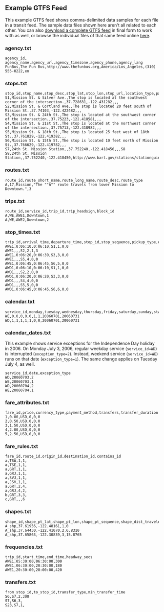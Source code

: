 ## Example GTFS Feed

This example GTFS feed shows comma-delimited data samples for each file in a transit feed. The sample data files shown here aren't all related to each other. You can also [download a complete GTFS feed](sample-feed-1.zip) in final form to work with as well, or browse the individual files of that same feed online [here](sample-feed-1).

### agency.txt

~~~
agency_id, agency_name,agency_url,agency_timezone,agency_phone,agency_lang
FunBus,The Fun Bus,http://www.thefunbus.org,America/Los_Angeles,(310) 555-0222,en
~~~

### stops.txt

~~~
stop_id,stop_name,stop_desc,stop_lat,stop_lon,stop_url,location_type,parent_station
S1,Mission St. & Silver Ave.,The stop is located at the southwest corner of the intersection.,37.728631,-122.431282,,,
S2,Mission St. & Cortland Ave.,The stop is located 20 feet south of Mission St.,37.74103,-122.422482,,,
S3,Mission St. & 24th St.,The stop is located at the southwest corner of the intersection.,37.75223,-122.418581,,,
S4,Mission St. & 21st St.,The stop is located at the northwest corner of the intersection.,37.75713,-122.418982,,,
S5,Mission St. & 18th St.,The stop is located 25 feet west of 18th St.,37.761829,-122.419382,,,
S6,Mission St. & 15th St.,The stop is located 10 feet north of Mission St.,37.766629,-122.419782,,,
S7,24th St. Mission Station,,37.752240,-122.418450,,,S8
S8,24th St. Mission Station,,37.752240,-122.418450,http://www.bart.gov/stations/stationguide/stationoverview_24st.asp,1,
~~~

### routes.txt

~~~
route_id,route_short_name,route_long_name,route_desc,route_type
A,17,Mission,"The ""A"" route travels from lower Mission to Downtown.",3
~~~

### trips.txt

~~~
route_id,service_id,trip_id,trip_headsign,block_id
A,WE,AWE1,Downtown,1
A,WE,AWE2,Downtown,2
~~~

### stop_times.txt

~~~
trip_id,arrival_time,departure_time,stop_id,stop_sequence,pickup_type,drop_off_type
AWE1,0:06:10,0:06:10,S1,1,0,0
AWE1,,,S2,2,1,3
AWE1,0:06:20,0:06:30,S3,3,0,0
AWE1,,,S5,4,0,0
AWE1,0:06:45,0:06:45,S6,5,0,0
AWD1,0:06:10,0:06:10,S1,1,0,0
AWD1,,,S2,2,0,0
AWD1,0:06:20,0:06:20,S3,3,0,0
AWD1,,,S4,4,0,0
AWD1,,,S5,5,0,0
AWD1,0:06:45,0:06:45,S6,6,0,0
~~~

### calendar.txt

~~~
service_id,monday,tuesday,wednesday,thursday,friday,saturday,sunday,start_date,end_date
WE,0,0,0,0,0,1,1,20060701,20060731
WD,1,1,1,1,1,0,0,20060701,20060731
~~~

### calendar_dates.txt

This example shows service exceptions for the Independence Day holiday in 2006. On Monday July 3, 2006, regular weekday service (`service_id=WD`) is interrupted (`exception_type=2`). Instead, weekend service (`service_id=WE`) runs on that date (`exception_type=1`). The same change applies on Tuesday July 4, as well.

~~~
service_id,date,exception_type
WD,20060703,2
WE,20060703,1
WD,20060704,2
WE,20060704,1
~~~

### fare_attributes.txt

~~~
fare_id,price,currency_type,payment_method,transfers,transfer_duration
1,0.00,USD,0,0,0
2,0.50,USD,0,0,0
3,1.50,USD,0,0,0
4,2.00,USD,0,0,0
5,2.50,USD,0,0,0
~~~

### fare_rules.txt

~~~
fare_id,route_id,origin_id,destination_id,contains_id
a,TSW,1,1,
a,TSE,1,1,
a,GRT,1,1,
a,GRJ,1,1,
a,SVJ,1,1,
a,JSV,1,1,
a,GRT,2,4,
a,GRJ,4,2,
b,GRT,3,3,
c,GRT,,,6
~~~

### shapes.txt

~~~
shape_id,shape_pt_lat,shape_pt_lon,shape_pt_sequence,shape_dist_traveled
A_shp,37.61956,-122.48161,1,0
A_shp,37.64430,-122.41070,2,6.8310
A_shp,37.65863,-122.30839,3,15.8765
~~~

### frequencies.txt

~~~
trip_id,start_time,end_time,headway_secs
AWE1,05:30:00,06:30:00,300
AWE1,06:30:00,20:30:00,180
AWE1,20:30:00,28:00:00,420
~~~

### transfers.txt

~~~
from_stop_id,to_stop_id,transfer_type,min_transfer_time
S6,S7,2,300
S7,S6,3,
S23,S7,1,
~~~